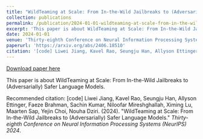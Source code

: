 ```yaml
---
title: "WildTeaming at Scale: From In-the-Wild Jailbreaks to (Adversarially) Safer Language Models"
collection: publications
permalink: /publication/2024-01-01-wildteaming-at-scale-from-in-the-wild-jailbreaks-to-adversarially-safer-language-models
excerpt: 'This paper is about WildTeaming at Scale: From In-the-Wild Jailbreaks to (Adversarially) Safer Language Models.'
date: 2024-01-01
venue: 'Thirty-eighth Conference on Neural Information Processing Systems (NeurIPS) 2024'
paperurl: 'https://arxiv.org/abs/2406.18510'
citation: '[code] Liwei Jiang, Kavel Rao, Seungju Han, Allyson Ettinger, Faeze Brahman, Sachin Kumar, Niloofar Mireshghallah, Ximing Lu, Maarten Sap, Yejin Choi, Nouha Dziri. (2024). &quot;WildTeaming at Scale: From In-the-Wild Jailbreaks to (Adversarially) Safer Language Models.&quot; <i>Thirty-eighth Conference on Neural Information Processing Systems (NeurIPS) 2024</i>.'
---
```


<a href='https://arxiv.org/abs/2406.18510'>Download paper here</a>

This paper is about WildTeaming at Scale: From In-the-Wild Jailbreaks to (Adversarially) Safer Language Models.

Recommended citation: [code] Liwei Jiang, Kavel Rao, Seungju Han, Allyson Ettinger, Faeze Brahman, Sachin Kumar, Niloofar Mireshghallah, Ximing Lu, Maarten Sap, Yejin Choi, Nouha Dziri. (2024). "WildTeaming at Scale: From In-the-Wild Jailbreaks to (Adversarially) Safer Language Models." <i>Thirty-eighth Conference on Neural Information Processing Systems (NeurIPS) 2024</i>.
